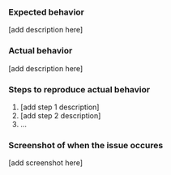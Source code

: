 ### Expected behavior
[add description here]

### Actual behavior
[add description here]

### Steps to reproduce actual behavior
1. [add step 1 description]
2. [add step 2 description]
3. ...

### Screenshot of when the issue occures
[add screenshot here]

